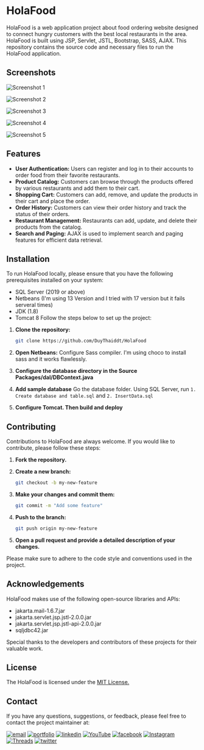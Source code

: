 # HolaFood

HolaFood is a web application project about food ordering website designed to connect hungry customers with the best local restaurants in the area. HolaFood is built using JSP, Servlet, JSTL, Bootstrap, SASS, AJAX. This repository contains the source code and necessary files to run the HolaFood application.

## Screenshots

![Screenshot 1](screenshots/screenshot1.jpg)

![Screenshot 2](screenshots/screenshot2.jpg)

![Screenshot 3](screenshots/screenshot3.jpg)

![Screenshot 4](screenshots/screenshot4.jpg)

![Screenshot 5](screenshots/screenshot5.jpg)

## Features

- **User Authentication:** Users can register and log in to their accounts to order food from their favorite restaurants.
- **Product Catalog:** Customers can browse through the products offered by various restaurants and add them to their cart.
- **Shopping Cart:** Customers can add, remove, and update the products in their cart and place the order.
- **Order History:** Customers can view their order history and track the status of their orders.
- **Restaurant Management:** Restaurants can add, update, and delete their products from the catalog.
- **Search and Paging:** AJAX is used to implement search and paging features for efficient data retrieval.

## Installation

To run HolaFood locally, please ensure that you have the following prerequisites installed on your system:

- SQL Server (2019 or above)
- Netbeans (I'm using 13 Version and I tried with 17 version but it fails serveral times)
- JDK (1.8)
- Tomcat 8
Follow the steps below to set up the project:

1. **Clone the repository:**

    ```bash
    git clone https://github.com/DuyThaiddt/HolaFood
    ```

2. **Open Netbeans:**
Configure Sass compiler. I'm using choco to install sass and it works flawlessly.

3. **Configure the database directory in the Source Packages/dal/DBContext.java**


4. **Add sample database**
Go the database folder. Using SQL Server, run `1. Create database and table.sql` and `2. InsertData.sql`

5. **Configure Tomcat. Then build and deploy**

## Contributing

Contributions to HolaFood are always welcome. If you would like to contribute, please follow these steps:

1. **Fork the repository.**
2. **Create a new branch:**

    ```bash
    git checkout -b my-new-feature
    ```

3. **Make your changes and commit them:**

    ```bash
    git commit -m "Add some feature"
    ```

4. **Push to the branch:**

    ```bash
    git push origin my-new-feature
    ```

5. **Open a pull request and provide a detailed description of your changes.**

Please make sure to adhere to the code style and conventions used in the project.
## Acknowledgements

HolaFood makes use of the following open-source libraries and APIs:

- jakarta.mail-1.6.7.jar
- jakarta.servlet.jsp.jstl-2.0.0.jar
- jakarta.servlet.jsp.jstl-api-2.0.0.jar
- sqljdbc42.jar

Special thanks to the developers and contributors of these projects for their valuable work.


## License

The HolaFood is licensed under the [MIT License.](https://choosealicense.com/licenses/mit/)
## Contact

If you have any questions, suggestions, or feedback, please feel free to contact the project maintainer at:

[![email](https://img.shields.io/badge/Gmail-D14836?style=for-the-badge&logo=gmail&logoColor=white)](mailto:daoduythai.business@gmail.com)
[![portfolio](https://img.shields.io/badge/my_portfolio-000?style=for-the-badge&logo=ko-fi&logoColor=white)](http://codewithdt.com/)
[![linkedin](https://img.shields.io/badge/linkedin-0A66C2?style=for-the-badge&logo=linkedin&logoColor=white)](https://www.linkedin.com/in/dduythai/)
[![YouTube](https://img.shields.io/badge/YouTube-%23FF0000.svg?style=for-the-badge&logo=YouTube&logoColor=white)](https://www.youtube.com/@codewithdt)
[![facebook](https://img.shields.io/badge/Facebook-1877F2?style=for-the-badge&logo=facebook&logoColor=white)](https://www.facebook.com/duythai.ddt/)
[![Instagram](https://img.shields.io/badge/Instagram-%23E4405F.svg?style=for-the-badge&logo=Instagram&logoColor=white)](https://www.instagram.com/dduy_thai/)
[![Threads](https://img.shields.io/badge/Threads-000000?style=for-the-badge&logo=Threads&logoColor=white)](https://www.threads.net/@dduy_thai)
[![twitter](https://img.shields.io/badge/twitter-1DA1F2?style=for-the-badge&logo=twitter&logoColor=white)](https://twitter.com/codewithdt)
 
